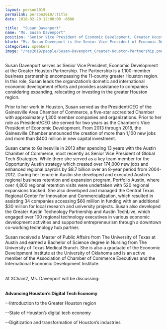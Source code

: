 ```yaml
---
layout: person2019
permalink: person2019/:title
date: 2018-02-20 12:00:00 -0600

title:  "Susan Davenport"
name: "Ms. Susan Davenport"
position: "Senior Vice President of Economic Development, Greater Houston Partnership"
blurb: "Ms. Susan Davenport is the Senior Vice President of Economic Development at the Greater Houston Partnership"
categories: speakers
image: "/res2019/people/Susan-Davenport_Greater-Houston-Partnership.png"
---
```

Susan Davenport serves as Senior Vice President, Economic Development at the Greater Houston Partnership. The Partnership is a 1,100-member business partnership encompassing the 11-county greater Houston region. In this role, Susan leads the organization’s dometic and international economic development efforts and provides assistance to companies considering expanding, relocating or investing in the greater Houston region.

Prior to her work in Houston, Susan served as the President/CEO of the Gainesville Area Chamber of Commerce, a five-star accredited Chamber with approximately 1,300 member companies and organizations. Prior to her role as President/CEO she served for two years as the Chamber’s Vice President of Economic Development. From 2013 through 2018, the Gainesville Chamber announced the creation of more than 1,100 new jobs and more than $400 million in new capital investment.

Susan came to Gainesville in 2013 after spending 13 years with the Austin Chamber of Commerce, most recently as Senior Vice President of Global Tech Strategies. While there she served as a key team member for the Opportunity Austin strategy which created over 174,000 new jobs and enhanced regional payrolls by $8.7 billion over an 8-year period from 2004-2012. During her tenure in Austin she developed and executed Austin’s regional business retention and expansion program, Portfolio Austin, where over 4,800 regional retention visits were undertaken with 520 regional expansions tracked. She also developed and managed the Central Texas Regional Center for Innovation and Commercialization, which resulted in assisting 34 companies accessing $60 million in funding with an additional $30 million for local research and university projects. Susan also developed the Greater Austin Technology Partnership and Austin TechLive, which engaged over 100 regional technology executives in various economic development activities and supported entrepreneurism through a downtown co-working technology hub partner.

Susan received a Master of Public Affairs from The University of Texas at Austin and earned a Bachelor of Science degree in Nursing from The University of Texas Medical Branch. She is also a graduate of the Economic Development Institute at the University of Oklahoma and is an active member of the Association of Chamber of Commerce Executives and the International Economic Development Institute.

<br>
At XChain2, Ms. Davenport will be discussing:
<br>
<br>
<p><b>Advancing Houston’s Digital Tech Economy</b></p>

<p>--Introduction to the Greater Houston region</p>
<p>--State of Houston’s digital tech economy</p>
<p>--Digitization and transformation of Houston’s industries</p> 
